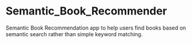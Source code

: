 # Semantic_Book_Recommender
Semantic Book Recommendation app to help users find books based on semantic search rather than simple keyword matching. 
